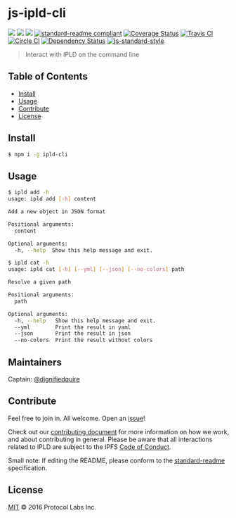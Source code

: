 # js-ipld-cli

[![](https://img.shields.io/badge/made%20by-Protocol%20Labs-blue.svg?style=flat-square)](http://ipn.io)
[![](https://img.shields.io/badge/project-IPLD-blue.svg?style=flat-square)](http://github.com/ipld/ipld)
[![](https://img.shields.io/badge/freenode-%23ipfs-blue.svg?style=flat-square)](http://webchat.freenode.net/?channels=%23ipfs)
[![standard-readme compliant](https://img.shields.io/badge/standard--readme-OK-green.svg?style=flat-square)](https://github.com/RichardLitt/standard-readme)
[![Coverage Status](https://coveralls.io/repos/github/ipld/js-ipld-cli/badge.svg?branch=master)](https://coveralls.io/github/ipld/js-ipld-cli?branch=master)
[![Travis CI](https://travis-ci.org/ipld/js-ipld-cli.svg?branch=master)](https://travis-ci.org/ipld/js-ipld-cli)
[![Circle CI](https://circleci.com/gh/ipld/js-ipld-cli.svg?style=svg)](https://circleci.com/gh/ipld/js-ipld-cli)
[![Dependency Status](https://david-dm.org/ipld/js-ipld-cli.svg?style=flat-square)](https://david-dm.org/ipld/js-ipld-cli) [![js-standard-style](https://img.shields.io/badge/code%20style-standard-brightgreen.svg?style=flat-square)](https://github.com/feross/standard)

> Interact with IPLD on the command line

## Table of Contents

- [Install](#install)
- [Usage](#usage)
- [Contribute](#contribute)
- [License](#license)

## Install

```bash
$ npm i -g ipld-cli
```

## Usage

```bash
$ ipld add -h
usage: ipld add [-h] content

Add a new object in JSON format

Positional arguments:
  content

Optional arguments:
  -h, --help  Show this help message and exit.

$ ipld cat -h
usage: ipld cat [-h] [--yml] [--json] [--no-colors] path

Resolve a given path

Positional arguments:
  path

Optional arguments:
  -h, --help   Show this help message and exit.
  --yml        Print the result in yaml
  --json       Print the result in json
  --no-colors  Print the result without colors
```

## Maintainers

Captain: [@dignifiedquire](https://github.com/dignifiedquire)

## Contribute

Feel free to join in. All welcome. Open an [issue](https://github.com/ipld/js-ipld-cli/issues)!

Check out our [contributing document](https://github.com/ipld/ipld/blob/master/contributing.md) for more information on how we work, and about contributing in general. Please be aware that all interactions related to IPLD are subject to the IPFS [Code of Conduct](https://github.com/ipfs/community/blob/master/code-of-conduct.md).

Small note: If editing the README, please conform to the [standard-readme](https://github.com/RichardLitt/standard-readme) specification.

## License

[MIT](LICENSE) © 2016 Protocol Labs Inc.
